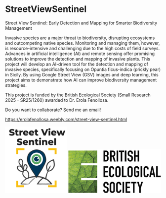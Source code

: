 # StreetViewSentinel
Street View Sentinel: Early Detection and Mapping for Smarter Biodiversity Management

​Invasive species are a major threat to biodiversity, disrupting ecosystems and outcompeting native species. Monitoring and managing them, however, is resource-intensive and challenging due to the high costs of field surveys. Advances in artificial intelligence (AI) and remote sensing offer promising solutions to improve the detection and mapping of invasive plants. This project will develop an AI-driven tool for the detection and mapping of invasive species, specifically focusing on Opuntia ficus-indica (prickly pear) in Sicily. By using Google Street View (GSV) images and deep learning, this project aims to demonstrate how AI can improve biodiversity management strategies.

This project is funded by the British Ecological Society (Small Research 2025 - SR25/1260) awarded to Dr. Erola Fenollosa.

Do you want to collaborate? Send me an email! 

https://erolafenollosa.weebly.com/street-view-sentinel.html

<img src="https://github.com/erolafr/StreetViewSentinel/blob/main/Images/Logo.png" width="200"> <img src="https://github.com/erolafr/StreetViewSentinel/blob/main/Images/BESlogo2.png" width="300">
